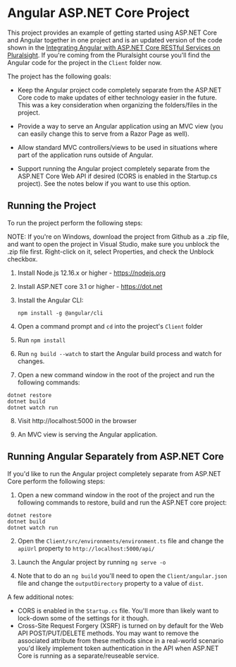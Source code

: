 # Angular ASP.NET Core Project

This project provides an example of getting started using 
ASP.NET Core and Angular together in one project and is an updated version of the code shown in the [Integrating Angular with ASP.NET Core RESTful Services on Pluralsight](https://www.pluralsight.com/courses/angular-aspnetcore-restful-services). If you're coming from the Pluralsight course you'll find the Angular code for the project in the `Client` folder now.

The project has the following goals:

* Keep the Angular project code completely separate from the ASP.NET Core code to make updates of either technology easier in the future. This was a key consideration when organizing the folders/files in the project.

* Provide a way to serve an Angular application using an MVC view (you can easily change this to serve from a Razor Page as well).

* Allow standard MVC controllers/views to be used in situations where part of the application runs outside of Angular.

* Support running the Angular project completely separate from the ASP.NET Core Web API if desired (CORS is enabled in the Startup.cs project). See the notes below if you want to use this option.

## Running the Project

To run the project perform the following steps:

NOTE: If you're on Windows, download the project from Github as a .zip file, and want to open the project in Visual Studio, make sure you unblock the .zip file first. Right-click on it, select Properties, and check the Unblock checkbox.

1. Install Node.js 12.16.x or higher - https://nodejs.org

2. Install ASP.NET core 3.1 or higher - https://dot.net

3. Install the Angular CLI:

    `npm install -g @angular/cli`

4. Open a command prompt and `cd` into the project's `Client` folder

5. Run `npm install`

6. Run `ng build --watch` to start the Angular build process and watch for changes. 

7. Open a new command window in the root of the project and run the following commands:

```
dotnet restore
dotnet build
dotnet watch run
```

8. Visit http://localhost:5000 in the browser

9. An MVC view is serving the Angular application.

## Running Angular Separately from ASP.NET Core

If you'd like to run the Angular project completely separate from ASP.NET Core perform the following steps:

1. Open a new command window in the root of the project and run the following commands to restore, build and run the ASP.NET core project:

```
dotnet restore
dotnet build
dotnet watch run
``` 

2. Open the `Client/src/environments/environment.ts` file and change the `apiUrl` property to `http://localhost:5000/api/`

3. Launch the Angular project by running `ng serve -o`

4. Note that to do an `ng build` you'll need to open the `Client/angular.json` file and change the `outputDirectory` property to a value of `dist`.

A few additional notes:

* CORS is enabled in the `Startup.cs` file. You'll more than likely want to lock-down some of the settings for it though.
* Cross-Site Request Forgery (XSRF) is turned on by default for the Web API POST/PUT/DELETE methods. You may want to remove the associated attribute from these methods since in a real-world scenario you'd likely implement token authentication
in the API when ASP.NET Core is running as a separate/reuseable service.


